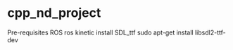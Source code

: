 # cpp_nd_project

Pre-requisites
ROS
ros kinetic
install SDL_ttf
sudo apt-get install libsdl2-ttf-dev

